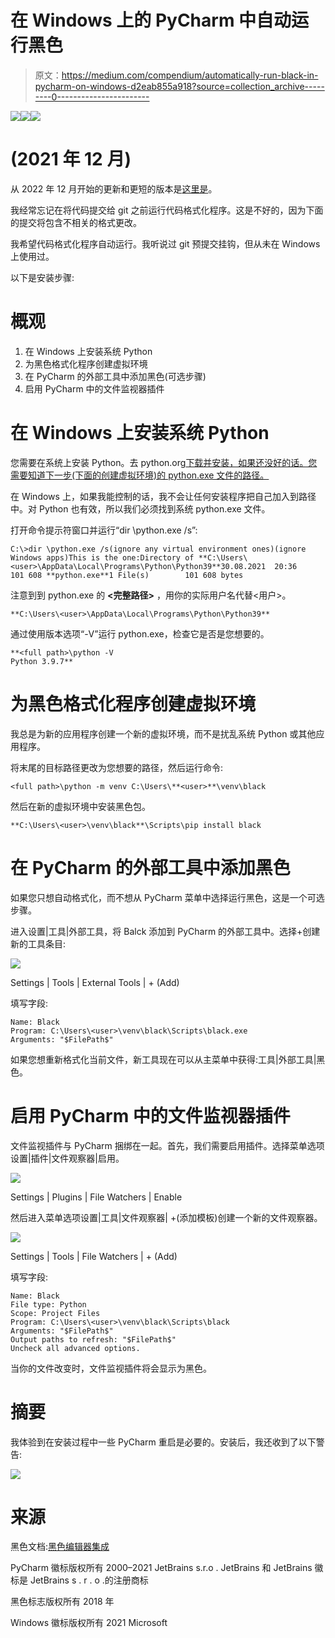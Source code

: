 # 在 Windows 上的 PyCharm 中自动运行黑色

> 原文：<https://medium.com/compendium/automatically-run-black-in-pycharm-on-windows-d2eab855a918?source=collection_archive---------0----------------------->

![](img/245e9f94b5226ca13d7f1ddda28bbedc.png)![](img/b09a677a4beeba2aed4269330c28c068.png)![](img/d8975aed05f9189f37f1046d94713684.png)

# (2021 年 12 月)

从 2022 年 12 月开始的更新和更短的版本是[这里是](/@josteinleira/automatically-run-black-in-pycharm-on-windows-december-2022-746d7b06ef52)。

我经常忘记在将代码提交给 git 之前运行代码格式化程序。这是不好的，因为下面的提交将包含不相关的格式更改。

我希望代码格式化程序自动运行。我听说过 git 预提交挂钩，但从未在 Windows 上使用过。

以下是安装步骤:

# 概观

1.  在 Windows 上安装系统 Python
2.  为黑色格式化程序创建虚拟环境
3.  在 PyCharm 的外部工具中添加黑色(可选步骤)
4.  启用 PyCharm 中的文件监视器插件

# 在 Windows 上安装系统 Python

您需要在系统上安装 Python。去 python.org[下载并安装，如果还没好的话。您需要知道下一步(下面的创建虚拟环境)的 python.exe 文件的路径。](https://python.org)

在 Windows 上，如果我能控制的话，我不会让任何安装程序把自己加入到路径中。对 Python 也有效，所以我们必须找到系统 python.exe 文件。

打开命令提示符窗口并运行“dir \python.exe /s”:

```
C:\>dir \python.exe /s(ignore any virtual environment ones)(ignore Windows apps)This is the one:Directory of **C:\Users\<user>\AppData\Local\Programs\Python\Python39**30.08.2021  20:36           101 608 **python.exe**1 File(s)        101 608 bytes
```

注意到到 python.exe 的 **<完整路径>** ，用你的实际用户名代替<用户>。

```
**C:\Users\<user>\AppData\Local\Programs\Python\Python39**
```

通过使用版本选项“-V”运行 python.exe，检查它是否是您想要的。

```
**<full path>\python -V
Python 3.9.7**
```

# 为黑色格式化程序创建虚拟环境

我总是为新的应用程序创建一个新的虚拟环境，而不是扰乱系统 Python 或其他应用程序。

将末尾的目标路径更改为您想要的路径，然后运行命令:

```
<full path>\python -m venv C:\Users\**<user>**\venv\black
```

然后在新的虚拟环境中安装黑色包。

```
**C:\Users\<user>\venv\black**\Scripts\pip install black
```

# 在 PyCharm 的外部工具中添加黑色

如果您只想自动格式化，而不想从 PyCharm 菜单中选择运行黑色，这是一个可选步骤。

进入设置|工具|外部工具，将 Balck 添加到 PyCharm 的外部工具中。选择+创建新的工具条目:

![](img/c57f2af840bff3d0c94d1eccd9f7fd9a.png)

Settings | Tools | External Tools | + (Add)

填写字段:

```
Name: Black
Program: C:\Users\<user>\venv\black\Scripts\black.exe
Arguments: "$FilePath$"
```

如果您想重新格式化当前文件，新工具现在可以从主菜单中获得:工具|外部工具|黑色。

# 启用 PyCharm 中的文件监视器插件

文件监视插件与 PyCharm 捆绑在一起。首先，我们需要启用插件。选择菜单选项设置|插件|文件观察器|启用。

![](img/a56f87b160b9bb258d8a5c9ff17a031b.png)

Settings | Plugins | File Watchers | Enable

然后进入菜单选项设置|工具|文件观察器| +(添加<custom>模板)创建一个新的文件观察器。</custom>

![](img/6508d6178f0bb467dbb90bb092b08299.png)

Settings | Tools | File Watchers | + (Add)

填写字段:

```
Name: Black
File type: Python
Scope: Project Files
Program: C:\Users\<user>\venv\black\Scripts\black
Arguments: "$FilePath$"
Output paths to refresh: "$FilePath$"
Uncheck all advanced options.
```

当你的文件改变时，文件监视插件将会显示为黑色。

# 摘要

我体验到在安装过程中一些 PyCharm 重启是必要的。安装后，我还收到了以下警告:

![](img/8c7dd96343c03191a6d756e024c070c1.png)

# 来源

黑色文档:[黑色编辑器集成](https://black.readthedocs.io/en/stable/integrations/editors.html#pycharm-intellij-idea)

PyCharm 徽标版权所有 2000–2021 JetBrains s.r.o . JetBrains 和 JetBrains 徽标是 JetBrains s . r . o .的注册商标

黑色标志版权所有 2018 年

Windows 徽标版权所有 2021 Microsoft